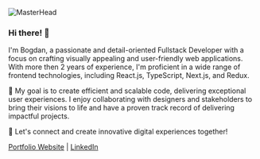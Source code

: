 ![MasterHead](https://developers.giphy.com/branch/master/static/api-512d36c09662682717108a38bbb5c57d.gif)

### Hi there! 👋

I'm Bogdan, a passionate and detail-oriented Fullstack Developer with a focus on crafting visually appealing and user-friendly web applications. With more then 2 years of experience, I'm proficient in a wide range of frontend technologies, including React.js, TypeScript, Next.js, and Redux.

🚀 My goal is to create efficient and scalable code, delivering exceptional user experiences. I enjoy collaborating with designers and stakeholders to bring their visions to life and have a proven track record of delivering impactful projects.

🌟 Let's connect and create innovative digital experiences together!

[Portfolio Website](your-portfolio-website-link) | [LinkedIn](your-linkedin-profile-link)
